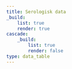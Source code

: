 ```yaml
---
title: Serologisk data
_build:
    list: true
    render: true
cascade:
    _build:
        list: true
        render: false
type: data_table
---
```

